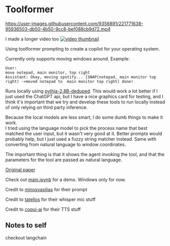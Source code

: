 # Toolformer

https://user-images.githubusercontent.com/9356891/221771638-95936503-db50-4b50-9cc8-bef088cb9d72.mp4

I made a longer video too
[![video thumbnail](https://img.youtube.com/vi/DmiczzgEfMw/maxresdefault.jpg)](https://youtu.be/DmiczzgEfMw)

Using toolformer prompting to create a copilot for your operating system.

Currently only supports moving windows around.
Example: 

```
User: 
move notepad, main monitor, top right
Assistant: Okay, moving spotify... [SNAP(notepad, main monitor top right) ->moved notepad to  main monitor top right] done!
```

Runs locally using [pythia-2.8B-deduped](https://huggingface.co/EleutherAI/pythia-2.8b-deduped). This would work a lot better if I just used the ChatGPT api, but I have a nice graphics card for testing, and I think it's important that we try and develop these tools to run locally instead of only relying on third party inference.

Because the local models are less smart, I do some dumb things to make it work.  
I tried using the language model to pick the process name that best matched the user input, but it wasn't very good at it. Better prompts would probably help, but I just used a fuzzy string matcher instead.
Same with converting from natural language to window coordinates.

The important thing is that it shows the agent invoking the tool, and that the parameters for the tool are passed as natural language.

[Original paper](https://arxiv.org/abs/2302.04761)

Check out [main.ipynb](main.ipynb) for a demo.
Windows only for now.


Credit to [minosvasilias](https://github.com/minosvasilias/toolformer-zero) for their prompt

Credit to [tatellos](https://github.com/mallorbc/whisper_mic) for their whisper mic stuff

Credit to [coqui-ai](https://github.com/coqui-ai/TTS) for their TTS stuff

## Notes to self

checkout langchain

